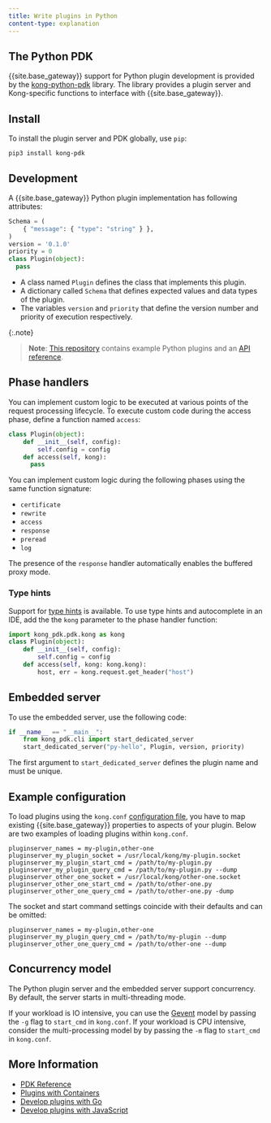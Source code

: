 ```yaml
---
title: Write plugins in Python
content-type: explanation
---
```


## The Python PDK

{{site.base_gateway}} support for Python plugin development is provided by the [kong-python-pdk](https://github.com/Kong/kong-python-pdk) library.
The library provides a plugin server and Kong-specific
functions to interface with {{site.base_gateway}}.

## Install

To install the plugin server and PDK globally, use `pip`:

```
pip3 install kong-pdk
```

## Development

A {{site.base_gateway}} Python plugin implementation has following attributes:

```python
Schema = (
    { "message": { "type": "string" } },
)
version = '0.1.0'
priority = 0
class Plugin(object):
  pass
```

* A class named `Plugin` defines the class that implements this plugin. 
* A dictionary called `Schema` that defines expected values and data types of the plugin. 
* The variables `version` and `priority` that define the version number and priority of execution respectively.

{:.note}
>**Note**: [This repository](https://github.com/Kong/kong-python-pdk/tree/master/examples) contains example Python plugins and an [API reference](https://kong.github.io/kong-python-pdk/py-modindex.html).

## Phase handlers

You can implement custom logic to be executed at
various points of the request processing lifecycle. To execute
custom code during the access phase, define a function named `access`:

```python
class Plugin(object):
    def __init__(self, config):
        self.config = config
    def access(self, kong):
      pass
```

You can implement custom logic during the following phases using the same function signature:

- `certificate`
- `rewrite`
- `access`
- `response`
- `preread`
- `log`

The presence of the `response` handler automatically enables the buffered proxy mode.

### Type hints

Support for [type hints](https://www.python.org/dev/peps/pep-0484/) is available. To use type hints
and autocomplete in an IDE, add the the `kong` parameter to the phase handler function:

```python
import kong_pdk.pdk.kong as kong
class Plugin(object):
    def __init__(self, config):
        self.config = config
    def access(self, kong: kong.kong):
        host, err = kong.request.get_header("host")
```

## Embedded server

To use the embedded server, use the following code:

```python
if __name__ == "__main__":
    from kong_pdk.cli import start_dedicated_server
    start_dedicated_server("py-hello", Plugin, version, priority)
```

The first argument to `start_dedicated_server` defines the plugin name and must
be unique.

## Example configuration

To load plugins using the `kong.conf` [configuration file](/gateway/latest/production/kong-conf), you have to map existing {{site.base_gateway}} properties to aspects of your plugin.
Below are two examples of loading plugins within `kong.conf`.

```
pluginserver_names = my-plugin,other-one
pluginserver_my_plugin_socket = /usr/local/kong/my-plugin.socket
pluginserver_my_plugin_start_cmd = /path/to/my-plugin.py
pluginserver_my_plugin_query_cmd = /path/to/my-plugin.py --dump
pluginserver_other_one_socket = /usr/local/kong/other-one.socket
pluginserver_other_one_start_cmd = /path/to/other-one.py
pluginserver_other_one_query_cmd = /path/to/other-one.py -dump
```

The socket and start command settings coincide with
their defaults and can be omitted:

```
pluginserver_names = my-plugin,other-one
pluginserver_my_plugin_query_cmd = /path/to/my-plugin --dump
pluginserver_other_one_query_cmd = /path/to/other-one --dump
```

## Concurrency model

The Python plugin server and the embedded server support concurrency. By default,
the server starts in multi-threading mode.

If your workload is IO intensive, you can use the [Gevent](http://www.gevent.org/) model by passing the `-g` flag to
`start_cmd` in `kong.conf`.
If your workload is CPU intensive, consider the multi-processing model by by passing the `-m` flag to
`start_cmd` in `kong.conf`.


## More Information
* [PDK Reference](/gateway/latest/plugin-development/pdk/)
* [Plugins with Containers](/gateway/latest/plugin-development/other/plugins-kubernetes)
* [Develop plugins with Go](/gateway/latest/plugin-development/other/go)
* [Develop plugins with JavaScript](/gateway/latest/plugin-development/other/javascript)